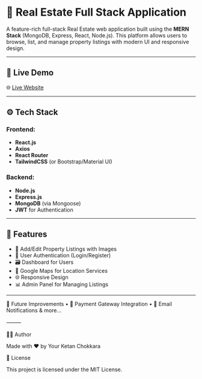 # 🏡 Real Estate Full Stack Application

A feature-rich full-stack Real Estate web application built using the **MERN Stack** (MongoDB, Express, React, Node.js). This platform allows users to browse, list, and manage property listings with modern UI and responsive design.

---

## 🔗 Live Demo

🌐 [Live Website](https://real-estate-full-stack-project-1.onrender.com/listings)  

---

## ⚙️ Tech Stack

### Frontend:
- **React.js**
- **Axios**
- **React Router**
- **TailwindCSS** (or Bootstrap/Material UI)

### Backend:
- **Node.js**
- **Express.js**
- **MongoDB** (via Mongoose)
- **JWT** for Authentication

---

## 🚀 Features

- 📸 Add/Edit Property Listings with Images
- 👤 User Authentication (Login/Register)
- 🗃️ Dashboard for Users
- 📍 Google Maps  for Location Services
- 🌐 Responsive Design
- 📊 Admin Panel for Managing Listings

---

🧠 Future Improvements
	•	🏦 Payment Gateway Integration
	•	🔔 Email Notifications & more...

⸻

🧑‍💻 Author

Made with ❤️ by Your Ketan Chokkara

📜 License

This project is licensed under the MIT License.
